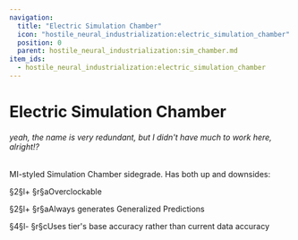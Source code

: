 ```yaml
---
navigation:
  title: "Electric Simulation Chamber"
  icon: "hostile_neural_industrialization:electric_simulation_chamber"
  position: 0
  parent: hostile_neural_industrialization:sim_chamber.md
item_ids:
  - hostile_neural_industrialization:electric_simulation_chamber
---
```


# Electric Simulation Chamber
###### *yeah, the name is very redundant, but I didn't have much to work here, alright!?*

MI-styled Simulation Chamber sidegrade. Has both up and downsides:

§2§l+ §r§aOverclockable

§2§l+ §r§aAlways generates Generalized Predictions

§4§l- §r§cUses tier's base accuracy rather than current data accuracy

<Recipe id="hostile_neural_industrialization:machine/large_loot_fabricator" />